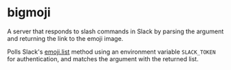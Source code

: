 # bigmoji
A server that responds to slash commands in Slack by parsing the argument and returning the link to the emoji image.

Polls Slack's [emoji.list](https://slack.com/api/emoji.list) method using an environment variable `SLACK_TOKEN` for authentication, and matches the argument with the returned list.
